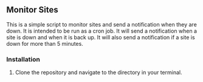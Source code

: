 ## Monitor Sites

This is a simple script to monitor sites and send a notification when they are down. It is intended to be run as a cron job. It will send a notification when a site is down and when it is back up. It will also send a notification if a site is down for more than 5 minutes.

### Installation

1. Clone the repository and navigate to the directory in your terminal. 
